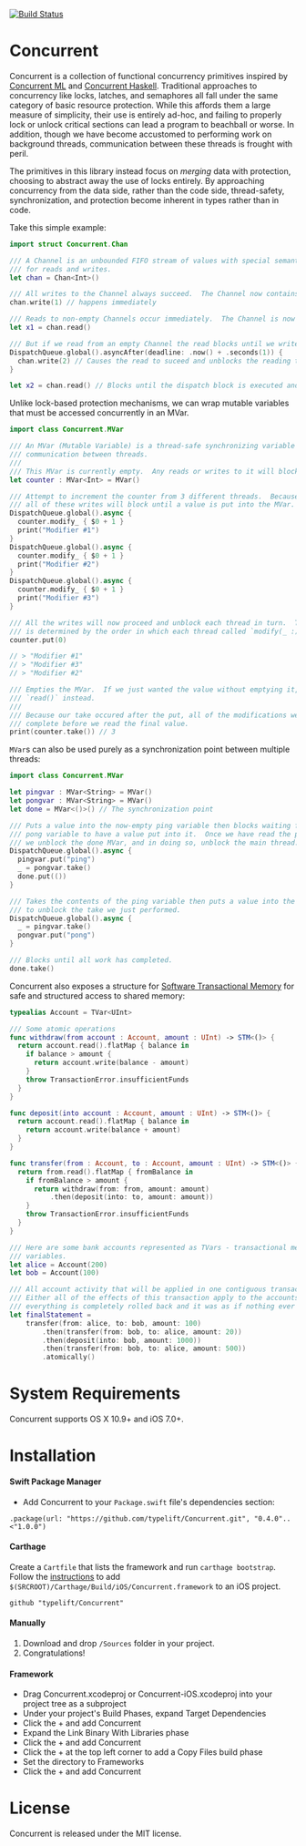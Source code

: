  [![Build Status](https://travis-ci.org/typelift/Concurrent.svg?branch=master)](https://travis-ci.org/typelift/Concurrent)

Concurrent
==========

Concurrent is a collection of functional concurrency primitives inspired by
[Concurrent ML](http://cml.cs.uchicago.edu/) and [Concurrent
Haskell](http://hackage.haskell.org/package/base-4.7.0.2/docs/Control-Concurrent.html).
Traditional approaches to concurrency like locks, latches, and semaphores all
fall under the same category of basic resource protection.  While this affords
them a large measure of simplicity, their use is entirely ad-hoc, and failing to
properly lock or unlock critical sections can lead a program to beachball or
worse.  In addition, though we have become accustomed to performing work on
background threads, communication between these threads is frought with peril.  

The primitives in this library instead focus on *merging* data with protection,
choosing to abstract away the use of locks entirely.  By approaching concurrency
from the data side, rather than the code side, thread-safety, synchronization,
and protection become inherent in types rather than in code.

Take this simple example:

```swift
import struct Concurrent.Chan

/// A Channel is an unbounded FIFO stream of values with special semantics
/// for reads and writes.
let chan = Chan<Int>()

/// All writes to the Channel always succeed.  The Channel now contains `1`.
chan.write(1) // happens immediately

/// Reads to non-empty Channels occur immediately.  The Channel is now empty.
let x1 = chan.read()

/// But if we read from an empty Channel the read blocks until we write to the Channel again.
DispatchQueue.global().asyncAfter(deadline: .now() + .seconds(1)) {
  chan.write(2) // Causes the read to suceed and unblocks the reading thread.
}

let x2 = chan.read() // Blocks until the dispatch block is executed and the Channel becomes non-empty.
```

Unlike lock-based protection mechanisms, we can wrap mutable variables that must
be accessed concurrently in an MVar.

```swift
import class Concurrent.MVar

/// An MVar (Mutable Variable) is a thread-safe synchronizing variable that can be used for
/// communication between threads.
///
/// This MVar is currently empty.  Any reads or writes to it will block until it becomes "full".
let counter : MVar<Int> = MVar()

/// Attempt to increment the counter from 3 different threads.  Because the counter is empty,
/// all of these writes will block until a value is put into the MVar.
DispatchQueue.global().async {
  counter.modify_ { $0 + 1 }
  print("Modifier #1")
}
DispatchQueue.global().async {
  counter.modify_ { $0 + 1 }
  print("Modifier #2")
}
DispatchQueue.global().async {
  counter.modify_ { $0 + 1 }
  print("Modifier #3")
}

/// All the writes will now proceed and unblock each thread in turn.  The order of writes
/// is determined by the order in which each thread called `modify(_ :)`.
counter.put(0)

// > "Modifier #1"
// > "Modifier #3"
// > "Modifier #2"

/// Empties the MVar.  If we just wanted the value without emptying it, we would use
/// `read()` instead.
///
/// Because our take occured after the put, all of the modifications we made before will
/// complete before we read the final value.
print(counter.take()) // 3
```

`MVar`s can also be used purely as a synchronization point between multiple threads:

```swift
import class Concurrent.MVar

let pingvar : MVar<String> = MVar()
let pongvar : MVar<String> = MVar()
let done = MVar<()>() // The synchronization point

/// Puts a value into the now-empty ping variable then blocks waiting for the
/// pong variable to have a value put into it.  Once we have read the pong variable,
/// we unblock the done MVar, and in doing so, unblock the main thread.
DispatchQueue.global().async {
  pingvar.put("ping")
  _ = pongvar.take()
  done.put(())
}

/// Takes the contents of the ping variable then puts a value into the pong variable
/// to unblock the take we just performed.
DispatchQueue.global().async {
  _ = pingvar.take()
  pongvar.put("pong")
}

/// Blocks until all work has completed.
done.take()
```

Concurrent also exposes a structure for [Software Transactional
Memory](https://en.wikipedia.org/wiki/Software_transactional_memory) for
safe and structured access to shared memory:

```swift
typealias Account = TVar<UInt>

/// Some atomic operations
func withdraw(from account : Account, amount : UInt) -> STM<()> { 
  return account.read().flatMap { balance in
    if balance > amount {
      return account.write(balance - amount)
    }
    throw TransactionError.insufficientFunds
  } 
}

func deposit(into account : Account, amount : UInt) -> STM<()> { 
  return account.read().flatMap { balance in
    return account.write(balance + amount)
  }
}

func transfer(from : Account, to : Account, amount : UInt) -> STM<()> { 
  return from.read().flatMap { fromBalance in
    if fromBalance > amount {
      return withdraw(from: from, amount: amount)
          .then(deposit(into: to, amount: amount))
    }
    throw TransactionError.insufficientFunds
  }
}

/// Here are some bank accounts represented as TVars - transactional memory
/// variables.
let alice = Account(200)
let bob = Account(100)

/// All account activity that will be applied in one contiguous transaction.
/// Either all of the effects of this transaction apply to the accounts or
/// everything is completely rolled back and it was as if nothing ever happened.
let finalStatement = 
    transfer(from: alice, to: bob, amount: 100)
        .then(transfer(from: bob, to: alice, amount: 20))
        .then(deposit(into: bob, amount: 1000))
        .then(transfer(from: bob, to: alice, amount: 500))
        .atomically()
```

System Requirements
===================

Concurrent supports OS X 10.9+ and iOS 7.0+.

Installation
=====

#### Swift Package Manager

- Add Concurrent to your `Package.swift` file's dependencies section:

```
.package(url: "https://github.com/typelift/Concurrent.git", "0.4.0"..<"1.0.0")
```

#### Carthage
Create a `Cartfile` that lists the framework and run `carthage bootstrap`. Follow the [instructions](https://github.com/Carthage/Carthage#if-youre-building-for-ios) to add `$(SRCROOT)/Carthage/Build/iOS/Concurrent.framework` to an iOS project.

```
github "typelift/Concurrent"
```

#### Manually
1. Download and drop `/Sources` folder in your project.  
2. Congratulations!  

#### Framework

- Drag Concurrent.xcodeproj or Concurrent-iOS.xcodeproj into your project tree as a subproject
- Under your project's Build Phases, expand Target Dependencies
- Click the + and add Concurrent
- Expand the Link Binary With Libraries phase
- Click the + and add Concurrent
- Click the + at the top left corner to add a Copy Files build phase
- Set the directory to Frameworks
- Click the + and add Concurrent

License
=======

Concurrent is released under the MIT license.

